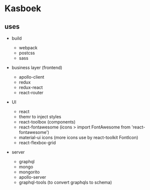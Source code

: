 # Kasboek

## uses
 - build
   - webpack
   - postcss
   - sass
 - business layer (frontend)
   - apollo-client
   - redux
   - redux-react
   - react-router
   
 - UI
   - react
   - themr to inject styles
   - react-toolbox (components)
   - react-fontawesome (icons > import FontAwesome from 'react-fontawesome')
   - material-ui icons (more icons use by react-toolkit FontIcon)
   - react-flexbox-grid
   
 - server
   - graphql
   - mongo
   - mongorito
   - apollo-server
   - graphql-tools (to convert graphqls to schema)
   
 
